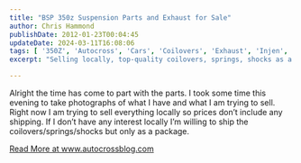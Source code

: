 ```yaml
---
title: "BSP 350z Suspension Parts and Exhaust for Sale"
author: Chris Hammond
publishDate: 2012-01-23T00:04:45
updateDate: 2024-03-11T16:08:06
tags: [ '350Z', 'Autocross', 'Cars', 'Coilovers', 'Exhaust', 'Injen', 'Koni', 'Nissan', 'Project 350Z', 'Project350z', 'Project350zcom', 'suspension', 'TrueChoice' ]
excerpt: "Selling locally, top-quality coilovers, springs, shocks as a package deal. Find out more on Autocross blog's '350z Parts For Sale' section."

---
```

<p>Alright the time has come to part with the parts. I took some time this evening to take photographs of what I have and what I am trying to sell. Right now I am trying to sell everything locally so prices don’t include any shipping. If I don’t have any interest locally I’m willing to ship the coilovers/springs/shocks but only as a package. </p> <a href="https://www.autocrossblog.com/bsp-350z-suspension-parts-and-exhaust-for-sale">Read More at www.autocrossblog.com</a>


